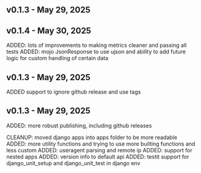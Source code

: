 
## v0.1.3 - May 29, 2025
## v0.1.4 - May 30, 2025

  ADDED: lots of improvements to making metrics cleaner and passing all tests
  ADDED: mojo JsonResponse to use ujson and ability to add future logic for custom handling of certain data


## v0.1.3 - May 29, 2025

  ADDED support to ignore github release and use tags


## v0.1.3 - May 29, 2025

  ADDED: more robust publishing, including github releases



  CLEANUP: moved django apps into apps folder to be more readable
  ADDED: more utility functions and trying to use more builting functions and less custom
  ADDED: useragent parsing and remote ip
  ADDED: support for nested apps
  ADDED: version info to default api
  ADDED: testit support for django_unit_setup and django_unit_test in django env

